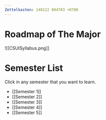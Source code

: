 ```yaml
---
Zettelkasten: 140122 004703 +0700
---
```

# Roadmap of The Major
![[CSUISyllabus.png]]

# Semester List
Click in any semester that you want to learn.
* [[Semester 1]]
* [[Semester 2]]
* [[Semester 3]]
* [[Semester 4]]
* [[Semester 5]]